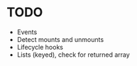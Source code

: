 # TODO

- Events
- Detect mounts and unmounts
- Lifecycle hooks
- Lists (keyed), check for returned array